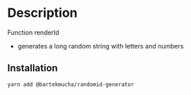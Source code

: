 # Description 

Function renderId 

- generates a long random string with letters and numbers

## Installation

```yarn add @bartekmucha/randomid-generator```